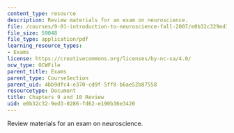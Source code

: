 ```yaml
---
content_type: resource
description: Review materials for an exam on neuroscience.
file: /courses/9-01-introduction-to-neuroscience-fall-2007/e0b32c329ed30286fd62e190b36e3420_exam2_review.pdf
file_size: 59048
file_type: application/pdf
learning_resource_types:
- Exams
license: https://creativecommons.org/licenses/by-nc-sa/4.0/
ocw_type: OCWFile
parent_title: Exams
parent_type: CourseSection
parent_uid: 4bb9dfc4-e370-cd9f-5ff8-b6ae52b87558
resourcetype: Document
title: Chapters 9 and 10 Review
uid: e0b32c32-9ed3-0286-fd62-e190b36e3420
---
```

Review materials for an exam on neuroscience.